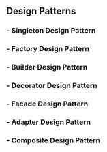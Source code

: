 ## Design Patterns
### - Singleton Design Pattern
### - Factory Design Pattern
### - Builder Design Pattern
### - Decorator Design Pattern
### - Facade Design Pattern
### - Adapter Design Pattern
### - Composite Design Pattern
